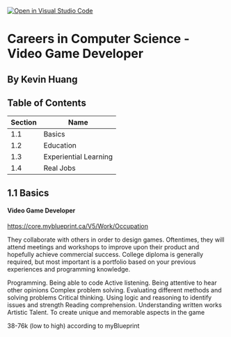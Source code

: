 [![Open in Visual Studio Code](https://classroom.github.com/assets/open-in-vscode-c66648af7eb3fe8bc4f294546bfd86ef473780cde1dea487d3c4ff354943c9ae.svg)](https://classroom.github.com/online_ide?assignment_repo_id=8878124&assignment_repo_type=AssignmentRepo)
# Careers in Computer Science - Video Game Developer
## By Kevin Huang




## Table of Contents
| Section  | Name  |
|---|---|
| 1.1  | Basics  |
| 1.2  | Education  |
| 1.3  | Experiential Learning  |
| 1.4  | Real Jobs  |




## 1.1 Basics

#### Video Game Developer                           

https://core.myblueprint.ca/V5/Work/Occupation

They collaborate with others in order to design games. Oftentimes, they will attend meetings and workshops to improve upon their product and hopefully achieve commercial success.
College diploma is generally required, but most important is a portfolio based on your previous experiences and  programming knowledge.

Programming. Being able to code
Active listening. Being attentive to hear other opinions
Complex problem solving. Evaluating different methods and solving problems
Critical thinking. Using logic and reasoning to identify issues and strength
Reading comprehension. Understanding written works
Artistic Talent. To create unique and memorable aspects in the game

38-76k (low to high) according to myBlueprint
